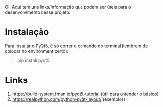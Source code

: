 Oi! Aqui tem uns links/informação que podem ser úteis para o desenvolvimento desse projeto.

# Instalação
Para instalar o PyQt5, é só correr o comando no terminal (lembrem de colocar no environment certo):

> pip install pyqt5

# Links
1) https://build-system.fman.io/pyqt5-tutorial (útil para entender o básico)
2) https://realpython.com/python-pyqt-layout/ (exemplos)